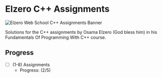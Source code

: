 # Elzero C++ Assignments

![Elzero Web School C++ Assignments Banner](https://github.com/iTzVoko/elzero-cpp-assignments/assets/70109144/1f22f63f-995b-491d-868d-89d415717dbb)

Solutions for the C++ assignments by Osama Elzero (God bless him) in his Fundamentals Of Programming With C++ course.

## Progress

- [ ] (1-8) Assignments
  - Progress: (2/5)
